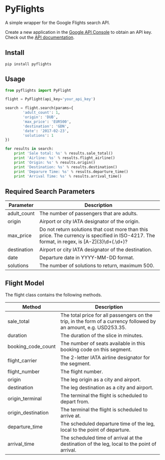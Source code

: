 # PyFlights

A simple wrapper for the Google Flights search API.

Create a new application in the [Google API Console](https://console.developers.google.com) to obtain an API key.  
Check out the [API documentation](https://developers.google.com/qpx-express/v1/trips/search).


## Install

```
pip install pyflights
```

## Usage

```python
from pyflights import PyFlight

flight = PyFlight(api_key='your_api_key')

search = flight.search(params={
        'adult_count': 1,
        'origin': 'DUB',
        'max_price': 'EUR500',
        'destination': 'GDN',
        'date': '2017-02-23',
        'solutions': 1
})

for results in search:
    print 'Sale total: %s' % results.sale_total()
    print 'Airline: %s' % results.flight_airline()
    print 'Origin: %s' % results.origin()
    print 'Destination: %s' % results.destination()
    print 'Deparure Time: %s' % results.departure_time()
    print 'Arrival Time: %s' % results.arrival_time()
```

## Required Search Parameters

| Parameter   | Description                                                                                                                                 |
|-------------|---------------------------------------------------------------------------------------------------------------------------------------------|
| adult_count | The number of passengers that are adults.                                                                                                   |
| origin      | Airport or city IATA designator of the origin.                                                                                              |
| max_price   | Do not return solutions that cost more than this price. The currency is specified in ISO-4217. The format, in regex, is [A-Z]{3}\d+(\.\d+)? |
| destination | Airport or city IATA designator of the destination.                                                                                         |
| date        | Departure date in YYYY-MM-DD format.                                                                                                        |
| solutions   | The number of solutions to return, maximum 500.                                                                                             |

## Flight Model

The flight class contains the following methods.

| Method             | Description                                                                                                      |
|--------------------|------------------------------------------------------------------------------------------------------------------|
| sale_total         | The total price for all passengers on the trip, in the form of a currency followed by an amount, e.g. USD253.35. |
| duration           | The duration of the slice in minutes.                                                                            |
| booking_code_count | The number of seats available in this booking code on this segment.                                              |
| flight_carrier     | The 2-letter IATA airline designator for the segment.                                                            |
| flight_number      | The flight number.                                                                                               |
| origin             | The leg origin as a city and airport.                                                                            |
| destination        | The leg destination as a city and airport.                                                                       |
| origin_terminal    | The terminal the flight is scheduled to depart from.                                                             |
| origin_destination | The terminal the flight is scheduled to arrive at.                                                               |
| departure_time     | The scheduled departure time of the leg, local to the point of departure.                                        |
| arrival_time       | The scheduled time of arrival at the destination of the leg, local to the point of arrival.                      |
